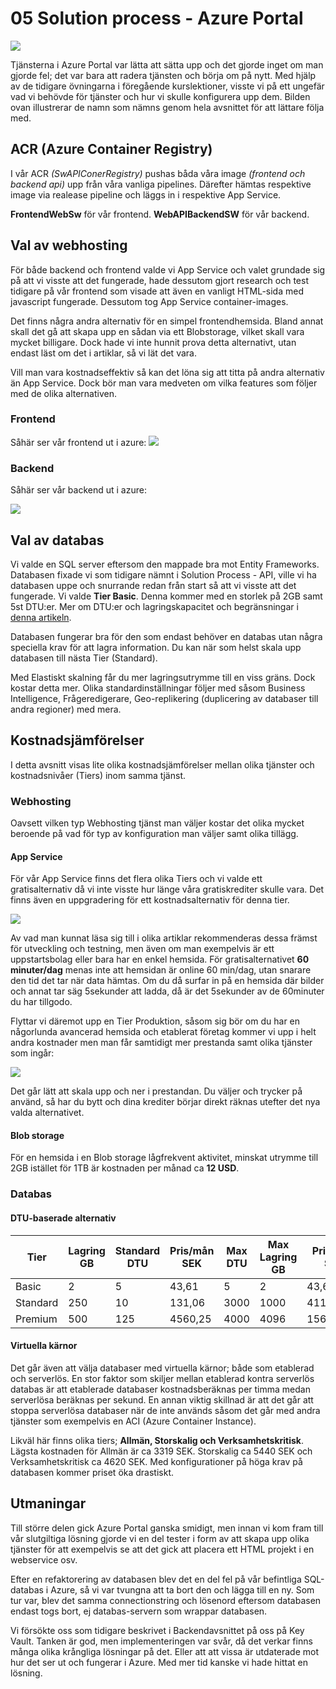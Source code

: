# 05 Solution process - Azure Portal

![](D:\DOT.NET\Molntjänster\Projekt\spacepark-grupp-1-spacepark\Documentation\Solution\img\ap_resourcegroup.PNG)

Tjänsterna i Azure Portal var lätta att sätta upp och det gjorde inget om man gjorde fel; det var bara att radera tjänsten och börja om på  nytt. Med hjälp av de tidigare övningarna i föregående kurslektioner, visste vi på ett ungefär vad vi behövde för tjänster och hur vi skulle konfigurera upp dem. Bilden  ovan illustrerar de namn som nämns genom hela avsnittet för att lättare följa med.

## ACR (Azure Container Registry)

I vår ACR *(SwAPIConerRegistry)* pushas båda våra image *(frontend och backend api)* upp från våra vanliga pipelines. Därefter hämtas respektive image via realease pipeline och läggs in i respektive App Service.

**FrontendWebSw** för vår frontend. **WebAPIBackendSW** för vår backend.

## Val av webhosting

För både backend och  frontend valde vi App Service och valet grundade sig på att vi visste att det fungerade, hade dessutom gjort research och test tidigare på vår frontend som visade att även en vanligt HTML-sida med javascript fungerade. Dessutom tog App Service container-images.

Det finns några andra alternativ för en simpel frontendhemsida. Bland annat skall  det gå att skapa upp en sådan via ett Blobstorage, vilket skall vara  mycket billigare. Dock hade vi inte hunnit prova detta alternativt, utan endast läst om det i artiklar, så vi lät det vara.

 Vill man vara kostnadseffektiv så kan det löna sig att titta på andra alternativ än App Service. Dock bör man vara medveten om vilka features som följer med de olika alternativen.

### Frontend

Såhär ser vår frontend ut i azure:
![](D:\DOT.NET\Molntjänster\Projekt\spacepark-grupp-1-spacepark\Documentation\Solution\img\ap_frontend.PNG)

### Backend

Såhär ser vår backend ut i azure:

![](D:\DOT.NET\Molntjänster\Projekt\spacepark-grupp-1-spacepark\Documentation\Solution\img\ap_backend.PNG)



## Val av databas

Vi valde en SQL server eftersom den mappade bra mot Entity Frameworks. Databasen fixade vi som tidigare nämnt i Solution Process - API, ville vi ha databasen uppe och snurrande redan från start så att vi visste att det fungerade. Vi valde **Tier Basic**. Denna kommer med en storlek på 2GB samt 5st DTU:er. Mer om DTU:er och lagringskapacitet och begränsningar i [denna artikeln](https://docs.microsoft.com/sv-se/azure/azure-sql/database/service-tiers-dtu#elastic-pool-edtu-storage-and-pooled-database-limits).

Databasen fungerar bra för den som endast behöver en databas utan några speciella krav för att lagra information. Du kan när som helst skala upp databasen till nästa Tier (Standard).

Med Elastiskt skalning får du mer lagringsutrymme till en viss gräns.  Dock kostar detta mer. Olika standardinställningar följer med såsom Business Intelligence, Frågeredigerare, Geo-replikering (duplicering av databaser till andra regioner) med mera.



## Kostnadsjämförelser

I detta avsnitt visas lite olika kostnadsjämförelser mellan olika tjänster och kostnadsnivåer (Tiers) inom samma tjänst.

### Webhosting

Oavsett vilken typ Webhosting tjänst man väljer kostar det olika mycket beroende på vad för typ av konfiguration man väljer samt olika tillägg.

#### App Service

För vår App Service finns det flera olika Tiers och vi valde ett gratisalternativ då vi inte visste hur länge våra gratiskrediter skulle vara. Det finns även en uppgradering för ett kostnadsalternativ för denna tier.

![](D:\DOT.NET\Molntjänster\Projekt\spacepark-grupp-1-spacepark\Documentation\Solution\img\appservice_servicecost_devtier.PNG)

Av vad man kunnat läsa sig till i olika artiklar rekommenderas dessa främst för utveckling och testning, men även om man exempelvis är ett uppstartsbolag eller bara  har en enkel hemsida. För gratisalternativet **60 minuter/dag** menas inte att hemsidan är online 60 min/dag, utan snarare den tid det tar när data hämtas. Om du då surfar in på en hemsida där bilder och annat tar säg 5sekunder att ladda, då är det 5sekunder av de 60minuter du har tillgodo.

Flyttar vi däremot upp en Tier Produktion, såsom sig bör om du har en någorlunda avancerad hemsida och etablerat företag kommer vi upp i helt andra kostnader men man får samtidigt mer prestanda samt olika tjänster som ingår:

![](D:\DOT.NET\Molntjänster\Projekt\spacepark-grupp-1-spacepark\Documentation\Solution\img\appservice_servicecost_productiontier.PNG)

Det går lätt att skala upp och ner i prestandan. Du väljer och trycker på använd, så har du bytt och dina krediter börjar direkt räknas utefter det nya valda alternativet.

#### Blob storage

För en hemsida i en Blob storage lågfrekvent aktivitet, minskat utrymme till 2GB istället för 1TB är kostnaden per månad ca  **12 USD**.

### Databas

#### DTU-baserade alternativ

| Tier     | Lagring GB | Standard DTU | Pris/mån SEK | Max DTU | Max Lagring GB | Pris/mån SEK |
| -------- | ---------- | ------------ | ------------ | ------- | -------------- | ------------ |
| Basic    | 2          | 5            | 43,61        | 5       | 2              | 43,61        |
| Standard | 250        | 10           | 131,06       | 3000    | 1000           | 41144,18     |
| Premium  | 500        | 125          | 4560,25      | 4000    | 4096           | 156980,98    |

#### Virtuella kärnor

Det går även att välja databaser med virtuella kärnor; både som etablerad och serverlös. En stor faktor som skiljer mellan etablerad kontra serverlös databas är att etablerade databaser kostnadsberäknas per timma medan serverlösa beräknas per sekund. En annan viktig skillnad är att det går att stoppa serverlösa databaser när de inte används såsom det går med andra tjänster som exempelvis en ACI (Azure Container Instance).

Likväl här finns olika tiers; **Allmän, Storskalig och Verksamhetskritisk**. Lägsta kostnaden för Allmän är ca 3319 SEK. Storskalig ca 5440 SEK och Verksamhetskritisk ca 4620 SEK. Med konfigurationer på höga krav på databasen kommer priset öka drastiskt.



## Utmaningar

Till större delen gick Azure Portal ganska smidigt, men innan  vi kom fram till vår slutgiltiga lösning gjorde vi en del tester i form av att skapa upp olika tjänster för att exempelvis se att det gick att placera ett HTML projekt i en webservice osv.

Efter en refaktorering av databasen blev det en del fel på vår befintliga SQL-databas i Azure, så vi var tvungna att ta bort den och lägga till en ny. Som tur var, blev det samma connectionstring och lösenord eftersom databasen endast togs bort, ej databas-servern som wrappar databasen.

Vi försökte oss som tidigare beskrivet i Backendavsnittet på oss på Key Vault. Tanken är god, men implementeringen var svår, då det verkar finns många olika krångliga lösningar på det. Eller att att vissa är utdaterade mot hur det ser ut och fungerar i Azure. Med mer tid kanske vi hade hittat en lösning.